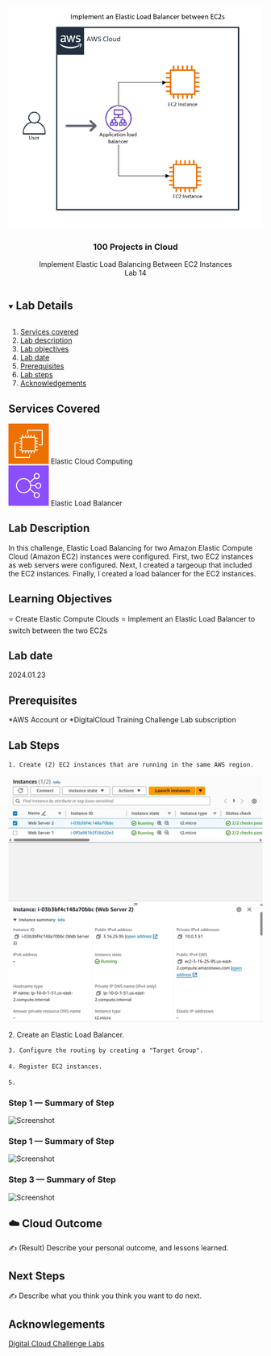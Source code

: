 <br />

<p align="center">
    <a href="img/">
        <img src="Implement_ELB_EC2s.png">
    </a>
    <h3 align="center">100 Projects in Cloud</h3>
<p align="center">
    Implement Elastic Load Balancing Between EC2 Instances
        <br />
        Lab 14
        <br/>
    </p>
</p>

<details open="open">
  <summary><h2 style="display: inline-block">Lab Details</h2></summary>
  <ol>
    <li><a href="#services-covered">Services covered</a></li>
    <li><a href="#lab-description">Lab description</a></li>
    <li><a href="#learning-objectives">Lab objectives</a></li>
    <li><a href="#lab-date">Lab date</a></li>
    <li><a href="#prerequisites">Prerequisites</a></li>    
    <li><a href="#lab-steps">Lab steps</a></li>
    <li><a href="#acknowledgements">Acknowledgements</a></li>
  </ol>
</details>

## Services Covered

<img src="EC2.png"> Elastic Cloud Computing
<br> <img src="ELB.png"> Elastic Load Balancer <br/>

## Lab Description

In this challenge, Elastic Load Balancing for two Amazon Elastic Compute Cloud (Amazon EC2) instances were configured. First, two EC2 instances as web servers were configured. Next, I created a targeoup that included the EC2 instances. Finally, I created a load balancer for the EC2 instances.

## Learning Objectives

⭐ Create Elastic Compute Clouds
⭐ Implement an Elastic Load Balancer to switch between the two EC2s

## Lab date
   2024.01.23

## Prerequisites
*AWS Account or *DigitalCloud Training Challenge Lab subscription

## Lab Steps

    1. Create (2) EC2 instances that are running in the same AWS region. 
<p align="center">
    <a href="img/">
        <img src="2-EC2_Created.png">
    </a>
</p>
    2. Create an Elastic Load Balancer.

    3. Configure the routing by creating a "Target Group". 

    4. Register EC2 instances. 

    5. 

### Step 1 — Summary of Step

![Screenshot](https://via.placeholder.com/500x300)

### Step 1 — Summary of Step

![Screenshot](https://via.placeholder.com/500x300)

### Step 3 — Summary of Step

![Screenshot](https://via.placeholder.com/500x300)

## ☁️ Cloud Outcome

✍️ (Result) Describe your personal outcome, and lessons learned.

## Next Steps

✍️ Describe what you think you think you want to do next.

## Acknowlegements

[Digital Cloud Challenge Labs](https://digitalcloud.training/hands-on-challenge-labs/)
